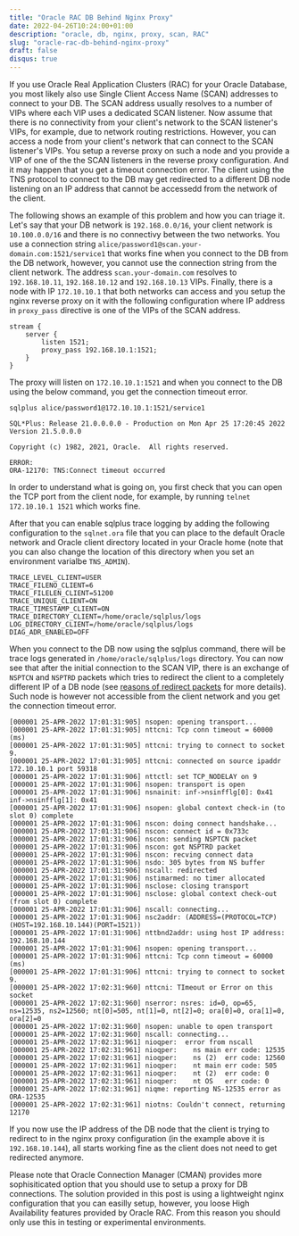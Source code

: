 ```yaml
---
title: "Oracle RAC DB Behind Nginx Proxy"
date: 2022-04-26T10:24:00+01:00
description: "oracle, db, nginx, proxy, scan, RAC"
slug: "oracle-rac-db-behind-nginx-proxy"
draft: false
disqus: true
---
```


If you use Oracle Real Application Clusters (RAC) for your Oracle Database, you most likely also use Single Client Access Name (SCAN) addresses to connect to your DB. The SCAN address usually resolves to a number of VIPs where each VIP uses a dedicated SCAN listener. Now assume that there is no connectivity from your client's network to the SCAN listener's VIPs, for example, due to network routing restrictions. However, you can access a node from your client's network that can connect to the SCAN listener's VIPs. You setup a reverse proxy on such a node and you provide a VIP of one of the the SCAN listeners in the reverse proxy configuration. And it may happen that you get a timeout connection error. The client using the TNS protocol to connect to the DB may get redirected to a different DB node listening on an IP address that cannot be accessedd from the network of the client. 

The following shows an example of this problem and how you can triage it. Let's say that your DB network is `192.168.0.0/16`, your client network is `10.100.0.0/16` and there is no connectivy between the two networks. You use a connection string `alice/password1@scan.your-domain.com:1521/service1` that works fine when you connect to the DB from the DB network, however, you cannot use the connection string from the client network. The address `scan.your-domain.com` resolves to `192.168.10.11`, `192.168.10.12` and `192.168.10.13` VIPs. Finally, there is a node with IP `172.10.10.1` that both networks can access and you setup the nginx reverse proxy on it with the following configuration where IP address in `proxy_pass` directive is one of the VIPs of the SCAN address. 

```
stream {
    server {
        listen 1521;
        proxy_pass 192.168.10.1:1521;
    }
}
```
  
The proxy will listen on `172.10.10.1:1521` and when you connect to the DB using the below command, you get the connection timeout error. 

```
sqlplus alice/password1@172.10.10.1:1521/service1

SQL*Plus: Release 21.0.0.0.0 - Production on Mon Apr 25 17:20:45 2022
Version 21.5.0.0.0

Copyright (c) 1982, 2021, Oracle.  All rights reserved.

ERROR:
ORA-12170: TNS:Connect timeout occurred
```

In order to understand what is going on, you first check that you can open the TCP port from the client node, for example, by running `telnet 172.10.10.1 1521` which works fine. 

After that you can enable sqlplus trace logging by adding the following configuration to the `sqlnet.ora` file that you can place to the default Oracle network and Oracle client directory located in your Oracle home (note that you can also change the location of this directory when you set an environment varialbe `TNS_ADMIN`). 

```
TRACE_LEVEL_CLIENT=USER
TRACE_FILENO_CLIENT=6
TRACE_FILELEN_CLIENT=51200
TRACE_UNIQUE_CLIENT=ON
TRACE_TIMESTAMP_CLIENT=ON
TRACE_DIRECTORY_CLIENT=/home/oracle/sqlplus/logs
LOG_DIRECTORY_CLIENT=/home/oracle/sqlplus/logs
DIAG_ADR_ENABLED=OFF
```

When you connect to the DB now using the sqlplus command, there will be trace logs generated in `/home/oracle/sqlplus/logs` directory. You can now see that after the initial connection to the SCAN VIP, there is an exchange of `NSPTCN` and `NSPTRD` packets which tries to redirect the client to a completely different IP of a DB node (see [reasons of redirect packets](https://support.oracle.com/epmos/faces/DocContentDisplay?id=758145.1) for more details). Such node is however not accessible from the client network and you get the connection timeout error.  

```
[000001 25-APR-2022 17:01:31:905] nsopen: opening transport...
[000001 25-APR-2022 17:01:31:905] nttcni: Tcp conn timeout = 60000 (ms)
[000001 25-APR-2022 17:01:31:905] nttcni: trying to connect to socket 9.
[000001 25-APR-2022 17:01:31:905] nttcni: connected on source ipaddr 172.10.10.1 port 59318
[000001 25-APR-2022 17:01:31:906] nttctl: set TCP_NODELAY on 9
[000001 25-APR-2022 17:01:31:906] nsopen: transport is open
[000001 25-APR-2022 17:01:31:906] nsnainit: inf->nsinfflg[0]: 0x41 inf->nsinfflg[1]: 0x41
[000001 25-APR-2022 17:01:31:906] nsopen: global context check-in (to slot 0) complete
[000001 25-APR-2022 17:01:31:906] nscon: doing connect handshake...
[000001 25-APR-2022 17:01:31:906] nscon: connect id = 0x733c
[000001 25-APR-2022 17:01:31:906] nscon: sending NSPTCN packet
[000001 25-APR-2022 17:01:31:906] nscon: got NSPTRD packet
[000001 25-APR-2022 17:01:31:906] nscon: recving connect data
[000001 25-APR-2022 17:01:31:906] nsdo: 305 bytes from NS buffer
[000001 25-APR-2022 17:01:31:906] nscall: redirected
[000001 25-APR-2022 17:01:31:906] nstimarmed: no timer allocated
[000001 25-APR-2022 17:01:31:906] nsclose: closing transport
[000001 25-APR-2022 17:01:31:906] nsclose: global context check-out (from slot 0) complete
[000001 25-APR-2022 17:01:31:906] nscall: connecting...
[000001 25-APR-2022 17:01:31:906] nsc2addr: (ADDRESS=(PROTOCOL=TCP)(HOST=192.168.10.144)(PORT=1521))
[000001 25-APR-2022 17:01:31:906] nttbnd2addr: using host IP address: 192.168.10.144
[000001 25-APR-2022 17:01:31:906] nsopen: opening transport...
[000001 25-APR-2022 17:01:31:906] nttcni: Tcp conn timeout = 60000 (ms)
[000001 25-APR-2022 17:01:31:906] nttcni: trying to connect to socket 9.
[000001 25-APR-2022 17:02:31:960] nttcni: TImeout or Error on this socket
[000001 25-APR-2022 17:02:31:960] nserror: nsres: id=0, op=65, ns=12535, ns2=12560; nt[0]=505, nt[1]=0, nt[2]=0; ora[0]=0, ora[1]=0, ora[2]=0
[000001 25-APR-2022 17:02:31:960] nsopen: unable to open transport
[000001 25-APR-2022 17:02:31:960] nscall: connecting...
[000001 25-APR-2022 17:02:31:961] nioqper:  error from nscall
[000001 25-APR-2022 17:02:31:961] nioqper:    ns main err code: 12535
[000001 25-APR-2022 17:02:31:961] nioqper:    ns (2)  err code: 12560
[000001 25-APR-2022 17:02:31:961] nioqper:    nt main err code: 505
[000001 25-APR-2022 17:02:31:961] nioqper:    nt (2)  err code: 0
[000001 25-APR-2022 17:02:31:961] nioqper:    nt OS   err code: 0
[000001 25-APR-2022 17:02:31:961] niqme: reporting NS-12535 error as ORA-12535
[000001 25-APR-2022 17:02:31:961] niotns: Couldn't connect, returning 12170
```

If you now use the IP address of the DB node that the client is trying to redirect to in the nginx proxy configuration (in the example above it is `192.168.10.144`), all starts working fine as the client does not need to get redirected anymore.

Please note that Oracle Connection Manager (CMAN) provides more sophisiticated option that you should use to setup a proxy for DB connections. The solution provided in this post is using a lightweight nginx configuration that you can easilly setup, however, you loose High Availability features provided by Oracle RAC. From this reason you should only use this in testing or experimental environments. 
